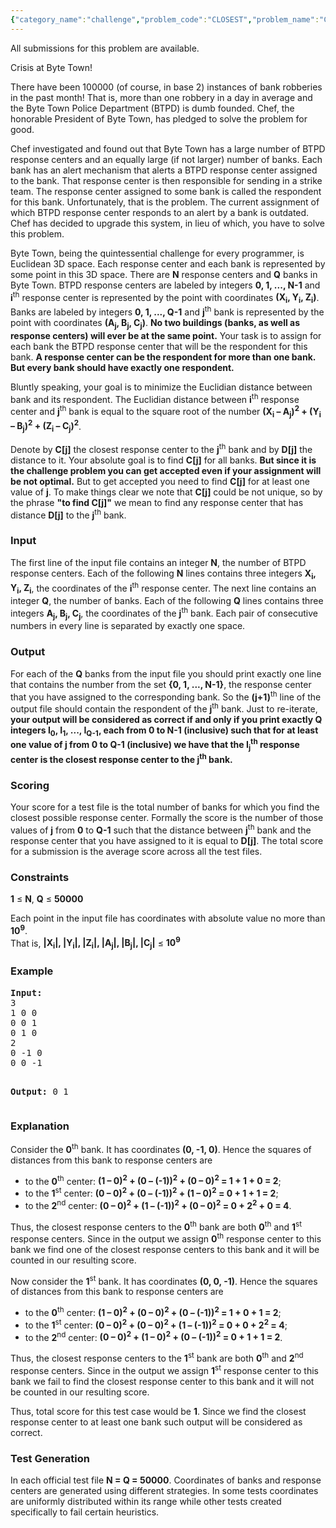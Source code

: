 ```yaml
---
{"category_name":"challenge","problem_code":"CLOSEST","problem_name":"Closest Points","languages_supported":{"0":"C","1":"CPP14","2":"JAVA","3":"PYTH","4":"PYTH 3.5","5":"CS2","6":"PAS fpc","7":"PAS gpc","8":"RUBY","9":"PHP","10":"GO","11":"NODEJS","12":"HASK","13":"SCALA","14":"D","15":"PERL","16":"FORT","17":"WSPC","18":"ADA","19":"CAML","20":"ICK","21":"BF","22":"ASM","23":"CLPS","24":"PRLG","25":"ICON","26":"SCM qobi","27":"PIKE","28":"ST","29":"NICE","30":"LUA","31":"BASH","32":"NEM","33":"LISP sbcl","34":"LISP clisp","35":"SCM guile","36":"JS","37":"ERL","38":"TCL","39":"PERL6","40":"TEXT","41":"CLOJ","42":"FS"},"max_timelimit":0.499541,"source_sizelimit":50000,"problem_author":"gamabunta","problem_tester":"anton_lunyov","date_added":"24-04-2011","tags":{"0":"challenge","1":"gamabunta","2":"geometry","3":"june12","4":"kd"},"editorial_url":"http://discuss.codechef.com/problems/CLOSEST","time":{"view_start_date":1339403800,"submit_start_date":1339403800,"visible_start_date":1339407000,"end_date":1735669800},"is_direct_submittable":false,"layout":"problem"}
---
```

<span class="solution-visible-txt">All submissions for this problem are available.</span><p>
Crisis at Byte Town!
</p>

<p>
There have been 100000 (of course, in base 2) instances of bank robberies in the past month! That is, more than one robbery in a day in average and the Byte Town Police Department (BTPD) is dumb founded. Chef, the honorable President of Byte Town, has pledged to solve the problem for good.
</p>

<p>
Chef investigated and found out that Byte Town has a large number of BTPD response centers and an equally large (if not larger) number of banks. Each bank has an alert mechanism that alerts a BTPD response center assigned to the bank. That response center is then responsible for sending in a strike team. The response center assigned to some bank is called the respondent for this bank. Unfortunately, that is the problem. The current assignment of which BTPD response center responds to an alert by a bank is outdated. Chef has decided to upgrade this system, in lieu of which, you have to solve this problem.
</p>

<p>
Byte Town, being the quintessential challenge for every programmer, is Euclidean 3D space. Each response center and each bank is represented by some point in this 3D space. There are <b>N</b> response centers and <b>Q</b> banks in Byte Town. BTPD response centers are labeled by integers <b>0, 1, ..., N-1</b> and <b>i</b><sup>th</sup> response center is represented by the point with coordinates <b>(X<sub>i</sub>, Y<sub>i</sub>, Z<sub>i</sub>)</b>. Banks are labeled by integers <b>0, 1, ..., Q-1</b> and <b>j</b><sup>th</sup> bank is represented by the point with coordinates <b>(A<sub>j</sub>, B<sub>j</sub>, C<sub>j</sub>)</b>. <b>No two buildings (banks, as well as response centers) will ever be at the same point.</b> Your task is to assign for each bank the BTPD response center that will be the respondent for this bank. <b>A response center can be the respondent for more than one bank. But every bank should have exactly one respondent.</b>
</p>

<p>
Bluntly speaking, your goal is to minimize the Euclidian distance between bank and its respondent. The Euclidian distance between <b>i</b><sup>th</sup> response center and <b>j</b><sup>th</sup> bank is equal to the square root of the number
<b>(X<sub>i</sub> – A<sub>j</sub>)<sup>2</sup> + (Y<sub>i</sub> – B<sub>j</sub>)<sup>2</sup> + (Z<sub>i</sub> – C<sub>j</sub>)<sup>2</sup></b>.
</p>

<p>
Denote by <b>C[j]</b> the closest response center to the <b>j</b><sup>th</sup> bank and by <b>D[j]</b> the distance to it. Your absolute goal is to find <b>C[j]</b> for all banks. <b>But since it is the challenge problem you can get accepted even if your assignment will be not optimal.</b> But to get accepted you need to find <b>C[j]</b> for at least one value of <b>j</b>. To make things clear we note that <b>C[j]</b> could be not unique, so by the phrase <b>"to find C[j]"</b> we mean to find any response center that has distance <b>D[j]</b> to the <b>j</b><sup>th</sup> bank.
</p>

<h3>Input</h3>

<p>
The first line of the input file contains an integer <b>N</b>, the number of BTPD response centers. Each of the following <b>N</b> lines contains three integers <b>X<sub>i</sub>, Y<sub>i</sub>, Z<sub>i</sub></b>, the coordinates of the <b>i</b><sup>th</sup> response center. The next line contains an integer <b>Q</b>, the number of banks. Each of the following <b>Q</b> lines contains three integers <b>A<sub>j</sub>, B<sub>j</sub>, C<sub>j</sub></b>, the coordinates of the <b>j</b><sup>th</sup> bank. Each pair of consecutive numbers in every line is separated by exactly one space.
</p>

<h3>Output</h3>

<p>
For each of the <b>Q</b> banks from the input file you should print exactly one line that contains the number from the set <b>{0, 1, ..., N-1}</b>, the response center that you have assigned to the corresponding bank. So the <b>(j+1)</b><sup>th</sup> line of the output file should contain the respondent of the <b>j</b><sup>th</sup> bank. Just to re-iterate, <b>your output will be considered as correct if and only if you print exactly <b>Q</b> integers <b>I<sub>0</sub>, I<sub>1</sub>, ..., I<sub>Q-1</sub></b>, each from <b>0</b> to <b>N-1</b> (inclusive) such that for at least one value of <b>j</b> from <b>0</b> to <b>Q-1</b> (inclusive) we have that the <b>I<sub>j</sub></b><sup>th</sup> response center is the closest response center to the <b>j</b><sup>th</sup> bank.</b>
</p>

<h3>Scoring</h3>

<p>
Your score for a test file is the total number of banks for which you find the closest possible response center. Formally the score is the number of those values of <b>j</b> from <b>0</b> to <b>Q-1</b> such that the distance between <b>j</b><sup>th</sup> bank and the response center that you have assigned to it is equal to <b>D[j]</b>. The total score for a submission is the average score across all the test files.
</p>

<h3>Constraints</h3>
<p><b>1</b> ≤ <b>N</b>, <b>Q</b> ≤ <b>50000</b></p>
<p>Each point in the input file has coordinates with absolute value no more than <b>10<sup>9</sup></b>.
<br />
That is, <b>|X<sub>i</sub>|, |Y<sub>i</sub>|, |Z<sub>i</sub>|, |A<sub>j</sub>|, |B<sub>j</sub>|, |C<sub>j</sub>|</b> ≤ <b>10<sup>9</sup></b></p>

<h3>Example</h3>
<pre>
<b>Input:</b>
3
1 0 0
0 0 1
0 1 0
2
0 -1 0
0 0 -1

<b>Output:</b>
0
1
</pre>

<h3>Explanation</h3>
<p>
Consider the <b>0</b><sup>th</sup> bank. It has coordinates <b>(0, -1, 0)</b>. Hence the squares of distances from this bank to response centers are
</p>
<ul>
<li> to the <b>0</b><sup>th</sup> center: <b>(1 – 0)<sup>2</sup> + (0 – (-1))<sup>2</sup> + (0 – 0)<sup>2</sup> = 1 + 1 + 0 = 2</b>;
</li><li> to the <b>1</b><sup>st</sup> center: <b>(0 – 0)<sup>2</sup> + (0 – (-1))<sup>2</sup> + (1 – 0)<sup>2</sup> = 0 + 1 + 1 = 2</b>;
</li><li> to the <b>2</b><sup>nd</sup> center: <b>(0 – 0)<sup>2</sup> + (1 – (-1))<sup>2</sup> + (0 – 0)<sup>2</sup> = 0 + 2<sup>2</sup> + 0 = 4</b>.
</li></ul>
<p>
Thus, the closest response centers to the <b>0</b><sup>th</sup> bank are both <b>0</b><sup>th</sup> and <b>1</b><sup>st</sup> response centers. Since in the output we assign <b>0</b><sup>th</sup> response center to this bank we find one of the closest response centers to this bank and it will be counted in our resulting score.

</p><p>
Now consider the <b>1</b><sup>st</sup> bank. It has coordinates <b>(0, 0, -1)</b>. Hence the squares of distances from this bank to response centers are
</p>
<ul>
<li> to the <b>0</b><sup>th</sup> center: <b>(1 – 0)<sup>2</sup> + (0 – 0)<sup>2</sup> + (0 – (-1))<sup>2</sup> = 1 + 0 + 1 = 2</b>;
</li><li> to the <b>1</b><sup>st</sup> center: <b>(0 – 0)<sup>2</sup> + (0 – 0)<sup>2</sup> + (1 – (-1))<sup>2</sup> = 0 + 0 + 2<sup>2</sup> = 4</b>;
</li><li> to the <b>2</b><sup>nd</sup> center: <b>(0 – 0)<sup>2</sup> + (1 – 0)<sup>2</sup> + (0 – (-1))<sup>2</sup> = 0 + 1 + 1 = 2</b>.
</li></ul>
<p>
Thus, the closest response centers to the <b>1</b><sup>st</sup> bank are both <b>0</b><sup>th</sup> and <b>2</b><sup>nd</sup> response centers. Since in the output we assign <b>1</b><sup>st</sup> response center to this bank we fail to find the closest response center to this bank and it will not be counted in our resulting score.
</p>

<p>
Thus, total score for this test case would be <b>1</b>. Since we find the closest response center to at least one bank such output will be considered as correct.
</p>

<h3>Test Generation</h3>

<p>
In each official test file <b>N = Q = 50000</b>. Coordinates of banks and response centers are generated using different strategies. In some tests coordinates are uniformly distributed within its range while other tests created specifically to fail certain heuristics.
</p>